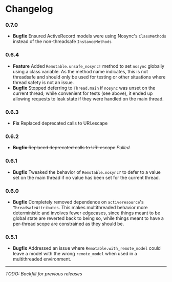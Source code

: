 # Changelog

### 0.7.0
* **Bugfix** Ensured ActiveRecord models were using Nosync's `ClassMethods` instead of the non-threadsafe `InstanceMethods`

### 0.6.4
* **Feature** Added `Remotable.unsafe_nosync!` method to set `nosync` globally using a class variable. As the method name indicates, this is not threadsafe and should only be used for testing or other situations where thread safety is not an issue.
* **Bugfix** Stopped deferring to `Thread.main` if `nosync` was unset on the current thread; while convenient for tests (see above), it ended up allowing requests to leak state if they were handled on the main thread.


### 0.6.3
* **Fix** Replaced deprecated calls to URI.escape

### 0.6.2
* ~~**Bugfix** Replaced deprecated calls to URI.escape~~ _Pulled_

### 0.6.1
* **Bugfix** Tweaked the behavior of `Remotable.nosync?` to defer to a value set on the main thread if no value has been set for the current thread.

### 0.6.0
* **Bugfix** Completely removed dependence on `activeresource`'s `ThreadsafeAttributes`. This makes multithreaded behavior more deterministic and involves fewer edgecases, since things meant to be global state are reverted back to being so, while things meant to have a per-thread scope are constrained as they should be.

### 0.5.1
* **Bugfix** Addressed an issue where `Remotable.with_remote_model` could leave a model with the wrong `remote_model` when used in a multithreaded environment.

***

_TODO: Backfill for previous releases_
